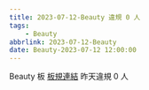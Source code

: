 ```yaml
---
title: 2023-07-12-Beauty 違規 0 人
tags:
    - Beauty
abbrlink: 2023-07-12-Beauty
date: Beauty-2023-07-12 12:00:00
---
```

Beauty 板 [板規連結](https://www.ptt.cc/bbs/Beauty/M.1630069980.A.84B.html)
昨天違規 0 人
